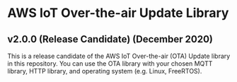 # AWS IoT Over-the-air Update Library
## v2.0.0 (Release Candidate) (December 2020)
This is a release candidate of the AWS IoT Over-the-air (OTA) Update library in this repository. You can use the OTA library with your chosen MQTT library, HTTP library, and operating system (e.g. Linux, FreeRTOS).